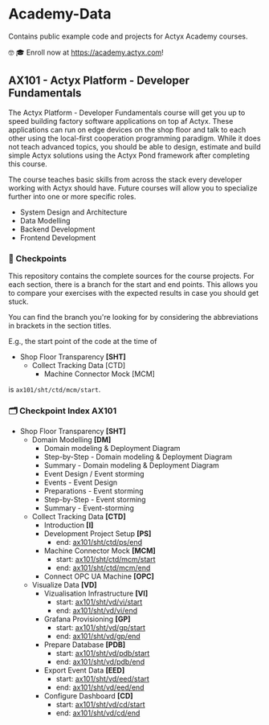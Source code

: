 # Academy-Data

Contains public example code and projects for Actyx Academy courses.

🤓 🎓 Enroll now at https://academy.actyx.com! 

## AX101 - Actyx Platform - Developer Fundamentals

The Actyx Platform - Developer Fundamentals course will get you up to speed building factory software applications on top af Actyx. These applications can run on edge devices on the shop floor and talk to each other using the local-first cooperation programming paradigm. While it does not teach advanced topics, you should be able to design, estimate and build simple Actyx solutions using the Actyx Pond framework after completing this course.

The course teaches basic skills from across the stack every developer working with Actyx should have. Future courses will allow you to specialize further into one or more specific roles.

* System Design and Architecture
* Data Modelling
* Backend Development
* Frontend Development

### 💾 Checkpoints

This repository contains the complete sources for the course projects. For each section, there is a branch for the start and end points. This allows you to compare your exercises with the expected results in case you should get stuck. 

You can find the branch you're looking for by considering the abbreviations in brackets in the section titles.

E.g., the start point of the code at the time of

* Shop Floor Transparency **[SHT]**
  * Collect Tracking Data [CTD]
    * Machine Connector Mock [MCM]

is `ax101/sht/ctd/mcm/start`.

### 🗂 Checkpoint Index AX101

* Shop Floor Transparency **[SHT]**
  * Domain Modelling **[DM]**
    * Domain modeling & Deployment Diagram
    * Step-by-Step - Domain modeling & Deployment Diagram
    * Summary - Domain modeling & Deployment Diagram
    * Event Design / Event storming
    * Events - Event Design
    * Preparations - Event storming
    * Step-by-Step - Event storming
    * Summary - Event-storming
  * Collect Tracking Data **[CTD]**
    * Introduction **[I]**
    * Development Project Setup **[PS]**
      * end: [ax101/sht/ctd/ps/end](https://github.com/Actyx/Academy-Data/tree/ax101/sht/ctd/ps/end/ax101/code/course-project)
    * Machine Connector Mock **[MCM]**
      * start: [ax101/sht/ctd/mcm/start](https://github.com/Actyx/Academy-Data/tree/ax101/sht/ctd/mcm/start/ax101/code/course-project)
      * end:  [ax101/sht/ctd/mcm/end](https://github.com/Actyx/Academy-Data/tree/ax101/sht/ctd/mcm/end/ax101/code/course-project)
    * Connect OPC UA Machine **[OPC]**
  * Visualize Data **[VD]**
    * Vizualisation Infrastructure **[VI]**
      * start: [ax101/sht/vd/vi/start](https://github.com/Actyx/Academy-Data/tree/ax101/sht/vd/vi/start/ax101/code/course-project)
      * end:  [ax101/sht/vd/vi/end](https://github.com/Actyx/Academy-Data/tree/ax101/sht/vd/vi/end/ax101/code/course-project)
    * Grafana Provisioning **[GP]**
      * start: [ax101/sht/vd/gp/start](https://github.com/Actyx/Academy-Data/tree/ax101/sht/vd/gp/start/ax101/code/course-project)
      * end:  [ax101/sht/vd/gp/end](https://github.com/Actyx/Academy-Data/tree/ax101/sht/vd/gp/end/ax101/code/course-project)
    * Prepare Database **[PDB]**
      * start: [ax101/sht/vd/pdb/start](https://github.com/Actyx/Academy-Data/tree/ax101/sht/vd/pdb/start/ax101/code/course-project)
      * end:  [ax101/sht/vd/pdb/end](https://github.com/Actyx/Academy-Data/tree/ax101/sht/vd/pdb/end/ax101/code/course-project)
    * Export Event Data **[EED]**
      * start: [ax101/sht/vd/eed/start](https://github.com/Actyx/Academy-Data/tree/ax101/sht/vd/eed/start/ax101/code/course-project)
      * end:  [ax101/sht/vd/eed/end](https://github.com/Actyx/Academy-Data/tree/ax101/sht/vd/eed/end/ax101/code/course-project)
    * Configure Dashboard **[CD]**
      * start: [ax101/sht/vd/cd/start](https://github.com/Actyx/Academy-Data/tree/ax101/sht/vd/cd/start/ax101/code/course-project)
      * end:  [ax101/sht/vd/cd/end](https://github.com/Actyx/Academy-Data/tree/ax101/sht/vd/cd/end/ax101/code/course-project)
